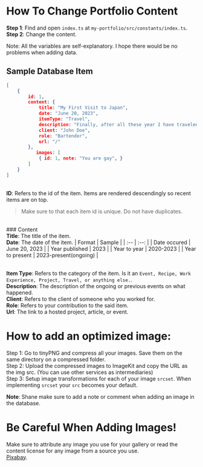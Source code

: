 # How To Change Portfolio Content
**Step 1**: Find and open ```index.ts``` at ```my-portfolio/src/constants/index.ts```.
<br>**Step 2**: Change the content.

Note: All the variables are self-explanatory. I hope there would be no problems when adding data. 

## Sample Database Item
```json
[
    {
        id: 1, 
        content: { 
            title: "My First Visit to Japan",
            date: "June 20, 2023",
            itemType: "Travel",
            description: "Finally, after all these year I have traveled to japan! More stuff...",
            client: "John Doe",
            role: "Bartender",
            url: "/"
        },
           images: [
            { id: 1, note: "You are gay", }
        ]
    }
]
```
<br>**ID**: Refers to the id of the item. Items are rendered descendingly so recent items are on top.
> Make sure to that each item id is unique. Do not have duplicates.

<br>### Content
<br>**Title**: The title of the item.
<br>**Date**: The date of the item.
| Format | Sample |
| :-- | :--: |
| Date occured | June 20, 2023 |
| Year published | 2023 |
| Year to year | 2020-2023 |
| Year to present |  2023-present(ongoing) |

<br>**Item Type**: Refers to the category of the item. Is it an ```Event, Recipe, Work Experience, Project, Travel, or anything else.```.
<br>**Description**: The description of the ongoing or previous events on what happened.
<br>**Client**: Refers to the client of someone who you worked for.
<br>**Role**: Refers to your contribution to the said item.
<br>**Url**: The link to a hosted project, article, or event.

# How to add an optimized image:
Step 1: Go to tinyPNG and compress all your images. Save them on the same directory on a compressed folder. 
<br>Step 2: Upload the compressed images to ImageKit and copy the URL as the img src. (You can use other services as intermediaries)
<br>Step 3: Setup image transformations for each of your image ```srcset```. When implementing ```srcset``` your ```src``` becomes your default. 

**Note**: Shane make sure to add a note or comment when adding an image in the database.

# Be Careful When Adding Images!
Make sure to attribute any image you use for your gallery or read the content license for any image from a source you use.
<br>[Pixabay](https://pixabay.com/service/license-summary/).
